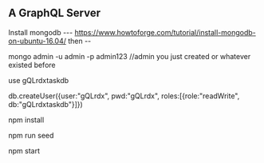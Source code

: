 ## A GraphQL Server

Install mongodb --- https://www.howtoforge.com/tutorial/install-mongodb-on-ubuntu-16.04/
then -- 

mongo admin -u admin -p admin123 //admin you just created or whatever existed before

use gQLrdxtaskdb

db.createUser({user:"gQLrdx", pwd:"gQLrdx", roles:[{role:"readWrite", db:"gQLrdxtaskdb"}]})

npm install

npm run seed

npm start